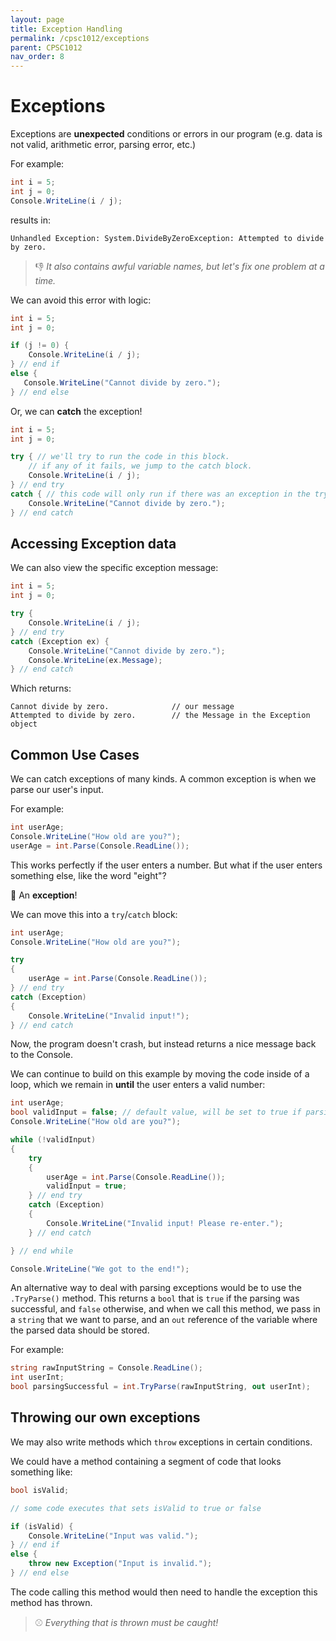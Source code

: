 ```yaml
---
layout: page
title: Exception Handling
permalink: /cpsc1012/exceptions
parent: CPSC1012
nav_order: 8
---
```


# Exceptions

Exceptions are **unexpected** conditions or errors in our program (e.g. data is not valid, arithmetic error, parsing error, etc.)

For example:
```csharp
int i = 5;
int j = 0;
Console.WriteLine(i / j);
```
results in:

`Unhandled Exception: System.DivideByZeroException: Attempted to divide by zero.`

> 👎 *It also contains awful variable names, but let's fix one problem at a time.*

We can avoid this error with logic:
```csharp
int i = 5;
int j = 0;

if (j != 0) {
    Console.WriteLine(i / j);
} // end if
else {
   Console.WriteLine("Cannot divide by zero.");
} // end else
```

Or, we can **catch** the exception!
```csharp
int i = 5;
int j = 0;

try { // we'll try to run the code in this block. 
    // if any of it fails, we jump to the catch block.
    Console.WriteLine(i / j);
} // end try
catch { // this code will only run if there was an exception in the try block.
    Console.WriteLine("Cannot divide by zero.");
} // end catch
```

## Accessing Exception data
We can also view the specific exception message:
```csharp
int i = 5;
int j = 0;

try {
    Console.WriteLine(i / j);
} // end try
catch (Exception ex) {
    Console.WriteLine("Cannot divide by zero.");
    Console.WriteLine(ex.Message);
} // end catch
```

Which returns:
```
Cannot divide by zero.              // our message
Attempted to divide by zero.        // the Message in the Exception object
```

## Common Use Cases
We can catch exceptions of many kinds. A common exception is when we parse our user's input.

For example:
```csharp
int userAge;
Console.WriteLine("How old are you?");
userAge = int.Parse(Console.ReadLine());
```
This works perfectly if the user enters a number. But what if the user enters something else, like the word "eight"?

🚨 An **exception**!

We can move this into a `try`/`catch` block:
```csharp
int userAge;
Console.WriteLine("How old are you?");

try
{
    userAge = int.Parse(Console.ReadLine());
} // end try
catch (Exception)
{
    Console.WriteLine("Invalid input!");
} // end catch
```

Now, the program doesn't crash, but instead returns a nice message back to the Console. 

We can continue to build on this example by moving the code inside of a loop, which we remain in **until** the user enters a valid number:
```csharp
int userAge;
bool validInput = false; // default value, will be set to true if parsing is successful
Console.WriteLine("How old are you?");

while (!validInput)
{
    try
    {
        userAge = int.Parse(Console.ReadLine());
        validInput = true;
    } // end try
    catch (Exception)
    {
        Console.WriteLine("Invalid input! Please re-enter.");
    } // end catch

} // end while

Console.WriteLine("We got to the end!");
```

An alternative way to deal with parsing exceptions would be to use the `.TryParse()` method. This returns a `bool` that is `true` if the parsing was successful, and `false` otherwise, and when we call this method, we pass in a `string` that we want to parse, and an `out` reference of the variable where the parsed data should be stored.

For example:
```csharp
string rawInputString = Console.ReadLine();
int userInt;
bool parsingSuccessful = int.TryParse(rawInputString, out userInt);
```

## Throwing our own exceptions

We may also write methods which `throw` exceptions in certain conditions.

We could have a method containing a segment of code that looks something like:
```csharp
bool isValid;

// some code executes that sets isValid to true or false

if (isValid) {
    Console.WriteLine("Input was valid.");
} // end if
else {
    throw new Exception("Input is invalid.");
} // end else
```

The code calling this method would then need to handle the exception this method has thrown.
> ⚾ *Everything that is thrown must be caught!*
